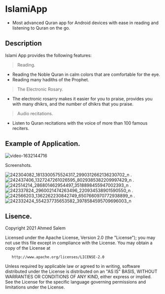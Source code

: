 # IslamiApp
- Most advanced Quran app for Android devices with ease in reading and listening to Quran on the go.

## Description
Islami App provides the following features:

> Reading.
- Reading the Noble Quran in calm colors that are comfortable for the eye.
- Reading many hadiths of the Prophet.

> The Electronic Rosary. 

- The electronic rosarry makes it easier for you to praise, provides you with many dhikrs, and the number of dhikrs that you praise.

> Audio recitations.

- Listen to Quran recitations with the voice of more than 100 famous reciters.

## Example of Application.

![video-1632144716](https://user-images.githubusercontent.com/62884380/134011767-3cb4349b-dccd-45b7-bd53-14501a5f405b.gif)

Screenshots.

![242304082_1813300575524317_2990312662136230702_n](https://user-images.githubusercontent.com/62884380/134011906-1419e3f3-48e2-43af-9582-569263d1e8a0.jpg)
.
![242437406_1327247261026595_8029385382209997429_n](https://user-images.githubusercontent.com/62884380/134011952-e04f5429-2e9b-416c-b5e8-4e1d1b94d755.jpg)
.
![242514214_286801462954497_3518898455947002393_n](https://user-images.githubusercontent.com/62884380/134011994-732b87d2-e7bc-4584-aa4b-76d676750549.jpg)
.
![242337824_2960021474263496_220934538901590550_n](https://user-images.githubusercontent.com/62884380/134012028-df16a065-694b-4064-b098-3ad9f37ccc56.jpg)
.
![242566203_1362262230842749_6507660970772938899_n](https://user-images.githubusercontent.com/62884380/134012070-3fc1605a-31a0-4446-8971-b599c6225cb5.jpg)
.
![242332424_554237735653582_3978584595709696003_n](https://user-images.githubusercontent.com/62884380/134012111-59489a2c-a385-4b86-9344-6c90fa1a0b37.jpg)

## Lisence.
Copyright 2021 Ahmed Salem

   Licensed under the Apache License, Version 2.0 (the "License");
   you may not use this file except in compliance with the License.
   You may obtain a copy of the License at

       http://www.apache.org/licenses/LICENSE-2.0

   Unless required by applicable law or agreed to in writing, software
   distributed under the License is distributed on an "AS IS" BASIS,
   WITHOUT WARRANTIES OR CONDITIONS OF ANY KIND, either express or implied.
   See the License for the specific language governing permissions and
   limitations under the License.
